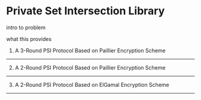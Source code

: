 Private Set Intersection Library
================================

intro to problem

what this provides

1. A 3-Round PSI Protocol Based on Paillier Encryption Scheme
-------------------------------------------------------------

2. A 2-Round PSI Protocol Based on Paillier Encryption Scheme
-------------------------------------------------------------

3. A 2-Round PSI Protocol Based on ElGamal Encryption Scheme
------------------------------------------------------------
